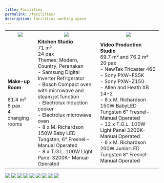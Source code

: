 ```yaml
---
title: Facilities
permalink: /facilities/
description: facilities working space
---
```

<table>
	<tr>
		<th><img src="https://drive.google.com/uc?export=view&amp;id=1J13ufD7KuQUJRkLizV3ThKxCr03wH4UP"></th>
		<th><img src="https://drive.google.com/uc?export=view&amp;id=1NTcdpUQ3wfF37fr7VXyl6S2chAFkAi10"></th>
		<th><img src="https://drive.google.com/uc?export=view&amp;id=1xBTO-ZgZT5gvfLVlwslAYqCNuVor6Tiu"></th>
	</tr>
	<tr>
		<td>
			<b>Make-up Room</b>
			<br><br>81.4 m²
			<br>8 pax
			<br>4 changing rooms
		</td>
		<td>
			<b>Kitchen Studio</b>
			<br>71 m²
			<br>24 pax
			<br>Themes: Modern, Country, Peranakan
			<br>- Samsung Digital Inverter Refrigerator
			<br>- Bosch Compact oven with microwave and steam jet function
			<br>- Electrolux Induction cooker
			<br>- Electrolux microwave oven
			<br>   - 8 x M. Richardson 150W Baby LED Tungsten, 6” Fresnel – Manual Operated
			<br>- 8 x T.G.L. 100W Light Panel 3200K- Manual Operated
		</td>
		<td>
			<b>Video Production Studio</b>
			<br>69.7 m² and 76.2 m²
			<br>20 pax
			<br>- NewTek Tricaster 460
			<br>- Sony PXW-FS5K
			<br>- Sony PXW-Z150
			<br>- Allen and Heath XB 14-2 
			<br>- 6 x M. Richardson 150W BabyLED Tungsten 6” Fresnel- Manual Operated
			<br>- 12 x T.G.L. 100W Light Panel 3200K-Manual Operated
			<br>- 6 x M. Richardson 200W JuniorLED Tungsten 8” Fresnel- Manual Operated
		</td>
	</tr>
</table>


<img src="https://drive.google.com/uc?export=view&amp;id=1kqG5yMwFdIOyzmidSQytfnncoGK7Mt5b">
<img src="https://drive.google.com/uc?export=view&amp;id=1NTcdpUQ3wfF37fr7VXyl6S2chAFkAi10">
<img src="https://drive.google.com/uc?export=view&amp;id=1xBTO-ZgZT5gvfLVlwslAYqCNuVor6Tiu">
<img src="https://drive.google.com/uc?export=view&amp;id=1J13ufD7KuQUJRkLizV3ThKxCr03wH4UP">
<img src="https://drive.google.com/uc?export=view&amp;id=1VTuJvTbiThS3T07kaeuJWw4R1M1JIhdp">
<img src="https://drive.google.com/uc?export=view&amp;id=1-N2fpVWU5o16bPO768r5N19t4qi1JGXl">
<img src="https://drive.google.com/uc?export=view&amp;id=1OF0BzoBP9uPYTF5OUVfR3za6AsRU8PEq">
<img src="https://drive.google.com/uc?export=view&amp;id=1WAPJX8Hnhj-rcGxJCHUDW1-owPo4Kl9U">
<img src="https://drive.google.com/uc?export=view&amp;id=1RQFvYmTfmC-qO2GeD7w0NiXqCnyufUq6">
